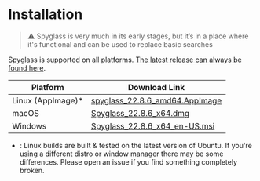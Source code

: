 # Installation

> ⚠️ Spyglass is very much in its early stages, but it’s in a place where it's
> functional and can be used to replace basic searches

Spyglass is supported on all platforms. [The latest release can always be found here][release-page].

| Platform          | Download Link |
| ----------------- | --------------------------------------------- |
| Linux (AppImage)* | [spyglass_22.8.6_amd64.AppImage][linux-link]  |
| macOS             | [Spyglass_22.8.6_x64.dmg][osx-link]           |
| Windows           | [Spyglass_22.8.6_x64_en-US.msi][windows-link] |


* : Linux builds are built & tested on the latest version of Ubuntu. If you're using
a different distro or window manager there may be some differences. Please open an issue
if you find something completely broken.

[release-page]: https://github.com/a5huynh/spyglass/releases
[linux-link]: https://github.com/a5huynh/spyglass/releases/download/v2022.8.6/spyglass_22.8.6_amd64.AppImage
[osx-link]: https://github.com/a5huynh/spyglass/releases/download/v2022.8.6/Spyglass_22.8.6_x64.dmg
[windows-link]: https://github.com/a5huynh/spyglass/releases/download/v2022.8.6/Spyglass_22.8.6_x64_en-US.msi